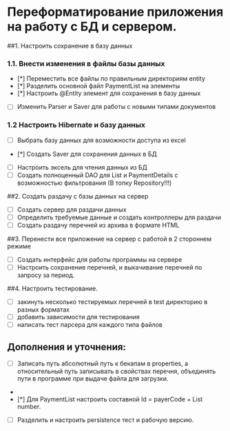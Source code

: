 # Переформатирование приложения на работу с БД и сервером.

##1. Настроить сохранение в базу данных
### 1.1. Внести изменения в файлы базы данных
- [*] Переместить все файлы по правильным директориям entity
- [*] Разделить основной файл PaymentList на элементы
- [*] Настроить @Entity элемент для сохранения в базу данных 
- [ ] Изменить Parser и Saver для работы с новыми типами документов
### 1.2 Настроить Hibernate и базу данных
- [ ] Выбрать базу данных для возможности доступа из excel
- [*] Создать Saver для сохранения данных в БД
- [ ] Настроить эксель для чтения данных из БД
- [ ] Создать полноценный DAO для List и PaymentDetails с возможностью фильтрования (В топку Repository!!!)

##2. Создать раздачу с базы данных на сервер
- [ ] Создать сервер для раздачи данных
- [ ] Определить требуемые данные и создать контроллеры для раздачи 
- [ ] Создать раздачу перечней из архива в формате HTML

##3. Перенести все приложение на сервер с работой в 2 стороннем режиме
- [ ] Создать интерфейс для работы программы на сервере
- [ ] Настроить сохранение перечней, и выкачивание перечней по запросу за период.

##4. Настроить тестирование.
- [ ] закинуть несколько тестируемых перечней в test директорию в разных форматах
- [ ] добавить зависимости для тестирования
- [ ] написать тест парсера для каждого типа файлов

## Дополнения и уточнения:
 - [ ] Записать путь абсолютный путь к бекапам в properties, а относительный путь записывать в свойствах перечня,
 объединять пути в программе при выдаче файла для загрузки.
 - 
 - [*] Для PaymentList настроить составной Id = payerCode + List number.
 - [ ] Разделить и настроить persistence тест и рабочую версию.
  
